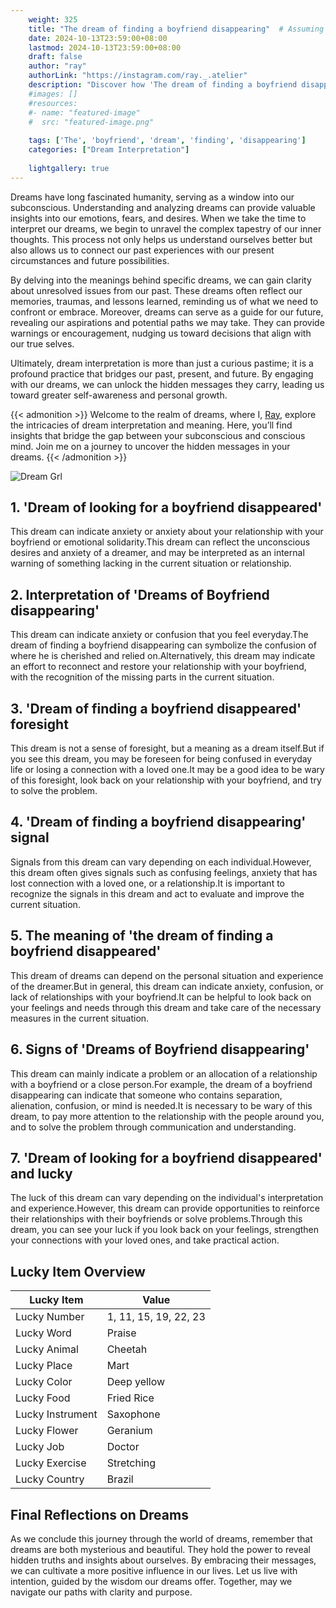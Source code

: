 ```yaml
---
    weight: 325
    title: "The dream of finding a boyfriend disappearing"  # Assuming 'title' column exists
    date: 2024-10-13T23:59:00+08:00
    lastmod: 2024-10-13T23:59:00+08:00
    draft: false
    author: "ray"
    authorLink: "https://instagram.com/ray._.atelier"
    description: "Discover how 'The dream of finding a boyfriend disappearing' can interpret your future and uncover its significant meanings in your life."
    #images: []
    #resources:
    #- name: "featured-image"
    #  src: "featured-image.png"
    
    tags: ['The', 'boyfriend', 'dream', 'finding', 'disappearing']
    categories: ["Dream Interpretation"]
    
    lightgallery: true
---
```

    
Dreams have long fascinated humanity, serving as a window into our subconscious. Understanding and analyzing dreams can provide valuable insights into our emotions, fears, and desires. When we take the time to interpret our dreams, we begin to unravel the complex tapestry of our inner thoughts. This process not only helps us understand ourselves better but also allows us to connect our past experiences with our present circumstances and future possibilities.

By delving into the meanings behind specific dreams, we can gain clarity about unresolved issues from our past. These dreams often reflect our memories, traumas, and lessons learned, reminding us of what we need to confront or embrace. Moreover, dreams can serve as a guide for our future, revealing our aspirations and potential paths we may take. They can provide warnings or encouragement, nudging us toward decisions that align with our true selves.

Ultimately, dream interpretation is more than just a curious pastime; it is a profound practice that bridges our past, present, and future. By engaging with our dreams, we can unlock the hidden messages they carry, leading us toward greater self-awareness and personal growth.

{{< admonition >}}
Welcome to the realm of dreams, where I, [Ray](https://instagram.com/ray._.atelier), explore the intricacies of dream interpretation and meaning. Here, you’ll find insights that bridge the gap between your subconscious and conscious mind. Join me on a journey to uncover the hidden messages in your dreams.
{{< /admonition >}}

![Dream Grl](https://cdn.pixabay.com/photo/2017/11/02/03/35/gothic-2910057_1280.jpg "Dream Grl")

## 1. 'Dream of looking for a boyfriend disappeared'
This dream can indicate anxiety or anxiety about your relationship with your boyfriend or emotional solidarity.This dream can reflect the unconscious desires and anxiety of a dreamer, and may be interpreted as an internal warning of something lacking in the current situation or relationship.

## 2. Interpretation of 'Dreams of Boyfriend disappearing'
This dream can indicate anxiety or confusion that you feel everyday.The dream of finding a boyfriend disappearing can symbolize the confusion of where he is cherished and relied on.Alternatively, this dream may indicate an effort to reconnect and restore your relationship with your boyfriend, with the recognition of the missing parts in the current situation.

## 3. 'Dream of finding a boyfriend disappeared' foresight
This dream is not a sense of foresight, but a meaning as a dream itself.But if you see this dream, you may be foreseen for being confused in everyday life or losing a connection with a loved one.It may be a good idea to be wary of this foresight, look back on your relationship with your boyfriend, and try to solve the problem.

## 4. 'Dream of finding a boyfriend disappearing' signal
Signals from this dream can vary depending on each individual.However, this dream often gives signals such as confusing feelings, anxiety that has lost connection with a loved one, or a relationship.It is important to recognize the signals in this dream and act to evaluate and improve the current situation.

## 5. The meaning of 'the dream of finding a boyfriend disappeared'
This dream of dreams can depend on the personal situation and experience of the dreamer.But in general, this dream can indicate anxiety, confusion, or lack of relationships with your boyfriend.It can be helpful to look back on your feelings and needs through this dream and take care of the necessary measures in the current situation.

## 6. Signs of 'Dreams of Boyfriend disappearing'
This dream can mainly indicate a problem or an allocation of a relationship with a boyfriend or a close person.For example, the dream of a boyfriend disappearing can indicate that someone who contains separation, alienation, confusion, or mind is needed.It is necessary to be wary of this dream, to pay more attention to the relationship with the people around you, and to solve the problem through communication and understanding.

## 7. 'Dream of looking for a boyfriend disappeared' and lucky
The luck of this dream can vary depending on the individual's interpretation and experience.However, this dream can provide opportunities to reinforce their relationships with their boyfriends or solve problems.Through this dream, you can see your luck if you look back on your feelings, strengthen your connections with your loved ones, and take practical action.

## Lucky Item Overview
| Lucky Item          | Value              |
|---------------|--------------------|
| Lucky Number        | 1, 11, 15, 19, 22, 23  |
| Lucky Word          | Praise |
| Lucky Animal        | Cheetah |
| Lucky Place         | Mart     |
| Lucky Color         | Deep yellow     |
| Lucky Food          | Fried Rice      |
| Lucky Instrument    | Saxophone |
| Lucky Flower        | Geranium    |
| Lucky Job           | Doctor       |
| Lucky Exercise      | Stretching  |
| Lucky Country       | Brazil    |


##  Final Reflections on Dreams

As we conclude this journey through the world of dreams, remember that dreams are both mysterious and beautiful. They hold the power to reveal hidden truths and insights about ourselves. By embracing their messages, we can cultivate a more positive influence in our lives. Let us live with intention, guided by the wisdom our dreams offer. Together, may we navigate our paths with clarity and purpose.
